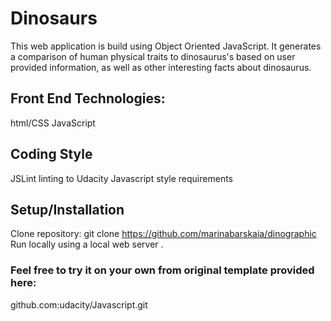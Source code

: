 

# Dinosaurs
This web application is  build using Object Oriented JavaScript. It  generates a comparison of human physical traits to dinosaurus's based on user provided information, as well as other interesting facts about dinosaurus.

## Front End Technologies:
html/CSS
JavaScript

## Coding Style
JSLint linting to Udacity Javascript style requirements

## Setup/Installation
Clone repository: git clone https://github.com/marinabarskaia/dinographic
Run locally using a local web server .


### Feel free to try it on your own from original template provided here:
github.com:udacity/Javascript.git
